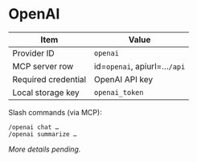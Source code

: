 # OpenAI

| Item | Value |
|------|-------|
| Provider ID | `openai` |
| MCP server row | id=`openai`, apiurl=…`/api` |
| Required credential | OpenAI API key |
| Local storage key | `openai_token` |

Slash commands (via MCP):
```
/openai chat …
/openai summarize …
```

_More details pending._ 